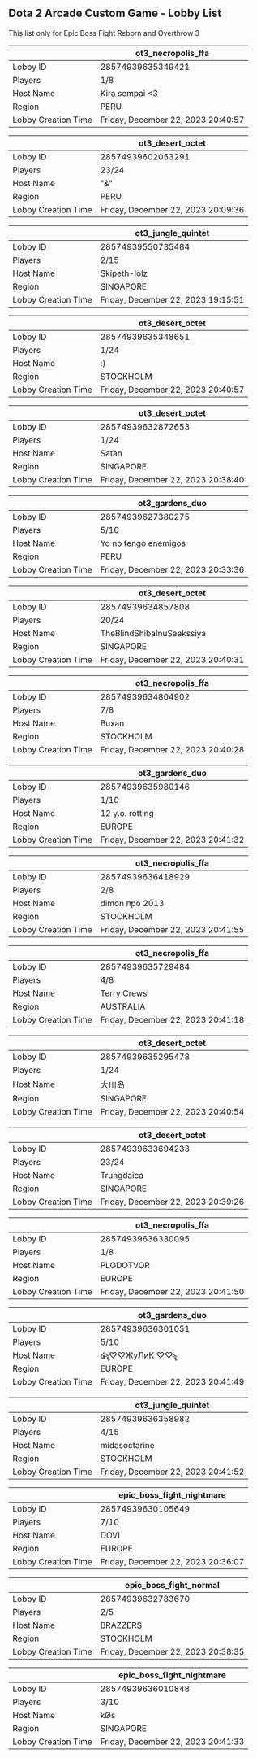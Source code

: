 ## Dota 2 Arcade Custom Game - Lobby List

This list only for Epic Boss Fight Reborn and Overthrow 3

|  | ot3_necropolis_ffa |
| ------ | ------ |
| Lobby ID | 28574939635349421 |
| Players | 1/8 |
| Host Name | Kira sempai <3 |
| Region | PERU |
| Lobby Creation Time | Friday, December 22, 2023 20:40:57 |


|  | ot3_desert_octet |
| ------ | ------ |
| Lobby ID | 28574939602053291 |
| Players | 23/24 |
| Host Name | "&" |
| Region | PERU |
| Lobby Creation Time | Friday, December 22, 2023 20:09:36 |


|  | ot3_jungle_quintet |
| ------ | ------ |
| Lobby ID | 28574939550735484 |
| Players | 2/15 |
| Host Name | Skipeth-lolz |
| Region | SINGAPORE |
| Lobby Creation Time | Friday, December 22, 2023 19:15:51 |


|  | ot3_desert_octet |
| ------ | ------ |
| Lobby ID | 28574939635348651 |
| Players | 1/24 |
| Host Name | :) |
| Region | STOCKHOLM |
| Lobby Creation Time | Friday, December 22, 2023 20:40:57 |


|  | ot3_desert_octet |
| ------ | ------ |
| Lobby ID | 28574939632872653 |
| Players | 1/24 |
| Host Name | Satan |
| Region | SINGAPORE |
| Lobby Creation Time | Friday, December 22, 2023 20:38:40 |


|  | ot3_gardens_duo |
| ------ | ------ |
| Lobby ID | 28574939627380275 |
| Players | 5/10 |
| Host Name | Yo no tengo enemigos |
| Region | PERU |
| Lobby Creation Time | Friday, December 22, 2023 20:33:36 |


|  | ot3_desert_octet |
| ------ | ------ |
| Lobby ID | 28574939634857808 |
| Players | 20/24 |
| Host Name | TheBlindShibaInuSaekssiya |
| Region | SINGAPORE |
| Lobby Creation Time | Friday, December 22, 2023 20:40:31 |


|  | ot3_necropolis_ffa |
| ------ | ------ |
| Lobby ID | 28574939634804902 |
| Players | 7/8 |
| Host Name | Buxan |
| Region | STOCKHOLM |
| Lobby Creation Time | Friday, December 22, 2023 20:40:28 |


|  | ot3_gardens_duo |
| ------ | ------ |
| Lobby ID | 28574939635980146 |
| Players | 1/10 |
| Host Name | 12 y.o. rotting |
| Region | EUROPE |
| Lobby Creation Time | Friday, December 22, 2023 20:41:32 |


|  | ot3_necropolis_ffa |
| ------ | ------ |
| Lobby ID | 28574939636418929 |
| Players | 2/8 |
| Host Name | dimon про 2013 |
| Region | STOCKHOLM |
| Lobby Creation Time | Friday, December 22, 2023 20:41:55 |


|  | ot3_necropolis_ffa |
| ------ | ------ |
| Lobby ID | 28574939635729484 |
| Players | 4/8 |
| Host Name | Terry Crews |
| Region | AUSTRALIA |
| Lobby Creation Time | Friday, December 22, 2023 20:41:18 |


|  | ot3_desert_octet |
| ------ | ------ |
| Lobby ID | 28574939635295478 |
| Players | 1/24 |
| Host Name | 大川岛 |
| Region | SINGAPORE |
| Lobby Creation Time | Friday, December 22, 2023 20:40:54 |


|  | ot3_desert_octet |
| ------ | ------ |
| Lobby ID | 28574939633694233 |
| Players | 23/24 |
| Host Name | Trungdaica |
| Region | SINGAPORE |
| Lobby Creation Time | Friday, December 22, 2023 20:39:26 |


|  | ot3_necropolis_ffa |
| ------ | ------ |
| Lobby ID | 28574939636330095 |
| Players | 1/8 |
| Host Name | PLODOTVOR |
| Region | EUROPE |
| Lobby Creation Time | Friday, December 22, 2023 20:41:50 |


|  | ot3_gardens_duo |
| ------ | ------ |
| Lobby ID | 28574939636301051 |
| Players | 5/10 |
| Host Name | ໔ৡ♡♡ЖуЛиК ♡♡ৡ |
| Region | EUROPE |
| Lobby Creation Time | Friday, December 22, 2023 20:41:49 |


|  | ot3_jungle_quintet |
| ------ | ------ |
| Lobby ID | 28574939636358982 |
| Players | 4/15 |
| Host Name | midasoctarine |
| Region | STOCKHOLM |
| Lobby Creation Time | Friday, December 22, 2023 20:41:52 |


|  | epic_boss_fight_nightmare |
| ------ | ------ |
| Lobby ID | 28574939630105649 |
| Players | 7/10 |
| Host Name | DOVI |
| Region | EUROPE |
| Lobby Creation Time | Friday, December 22, 2023 20:36:07 |


|  | epic_boss_fight_normal |
| ------ | ------ |
| Lobby ID | 28574939632783670 |
| Players | 2/5 |
| Host Name | BRAZZERS |
| Region | STOCKHOLM |
| Lobby Creation Time | Friday, December 22, 2023 20:38:35 |


|  | epic_boss_fight_nightmare |
| ------ | ------ |
| Lobby ID | 28574939636010848 |
| Players | 3/10 |
| Host Name | kØs |
| Region | SINGAPORE |
| Lobby Creation Time | Friday, December 22, 2023 20:41:33 |


